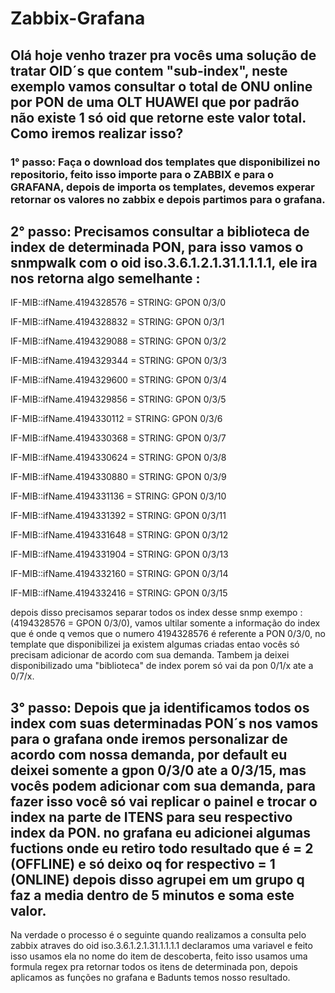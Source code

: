 # Zabbix-Grafana


## Olá hoje venho trazer pra vocês uma solução de tratar OID´s que contem "sub-index", neste exemplo vamos consultar o total de ONU online por PON de uma OLT HUAWEI que por padrão não existe 1 só oid que retorne este valor total. Como iremos realizar isso?



### 1° passo: Faça o download dos templates que disponibilizei no repositorio, feito isso importe para o ZABBIX e para o GRAFANA, depois de importa os templates, devemos experar retornar os valores no zabbix e depois partimos para o grafana.


## 2° passo: Precisamos consultar a biblioteca de index de determinada PON, para isso vamos o snmpwalk com o oid iso.3.6.1.2.1.31.1.1.1.1, ele ira nos retorna algo semelhante : 


IF-MIB::ifName.4194328576 = STRING: GPON 0/3/0

IF-MIB::ifName.4194328832 = STRING: GPON 0/3/1

IF-MIB::ifName.4194329088 = STRING: GPON 0/3/2

IF-MIB::ifName.4194329344 = STRING: GPON 0/3/3

IF-MIB::ifName.4194329600 = STRING: GPON 0/3/4

IF-MIB::ifName.4194329856 = STRING: GPON 0/3/5

IF-MIB::ifName.4194330112 = STRING: GPON 0/3/6

IF-MIB::ifName.4194330368 = STRING: GPON 0/3/7

IF-MIB::ifName.4194330624 = STRING: GPON 0/3/8

IF-MIB::ifName.4194330880 = STRING: GPON 0/3/9

IF-MIB::ifName.4194331136 = STRING: GPON 0/3/10

IF-MIB::ifName.4194331392 = STRING: GPON 0/3/11

IF-MIB::ifName.4194331648 = STRING: GPON 0/3/12

IF-MIB::ifName.4194331904 = STRING: GPON 0/3/13

IF-MIB::ifName.4194332160 = STRING: GPON 0/3/14

IF-MIB::ifName.4194332416 = STRING: GPON 0/3/15


depois disso precisamos separar todos os index desse snmp exempo : (4194328576 = GPON 0/3/0), vamos ultilar somente a informação do index que é onde q vemos que o numero 4194328576 é referente a PON 0/3/0, no template que disponibilizei ja existem algumas criadas entao vocês só precisam adicionar de acordo com sua demanda. Tambem ja deixei disponibilizado uma "biblioteca" de index porem só vai da pon 0/1/x ate a 0/7/x.


## 3° passo: Depois que ja identificamos todos os index com suas determinadas PON´s nos vamos para o grafana onde iremos personalizar de acordo com nossa demanda, por default eu deixei somente a gpon 0/3/0 ate a 0/3/15, mas vocês podem adicionar com sua demanda, para fazer isso você só vai replicar o painel e trocar o index na parte de ITENS para seu respectivo index da PON. no grafana eu adicionei algumas fuctions onde eu retiro todo resultado que é = 2 (OFFLINE) e só deixo oq for respectivo = 1 (ONLINE) depois disso agrupei em um grupo q faz a media dentro de 5 minutos e soma este valor.


Na verdade o processo é o seguinte quando realizamos a consulta pelo zabbix atraves do oid iso.3.6.1.2.1.31.1.1.1.1 declaramos uma variavel e feito isso usamos ela no nome do item de descoberta, feito isso usamos uma formula regex pra retornar todos os itens de determinada pon, depois aplicamos as funções no grafana e Badunts temos nosso resultado.







